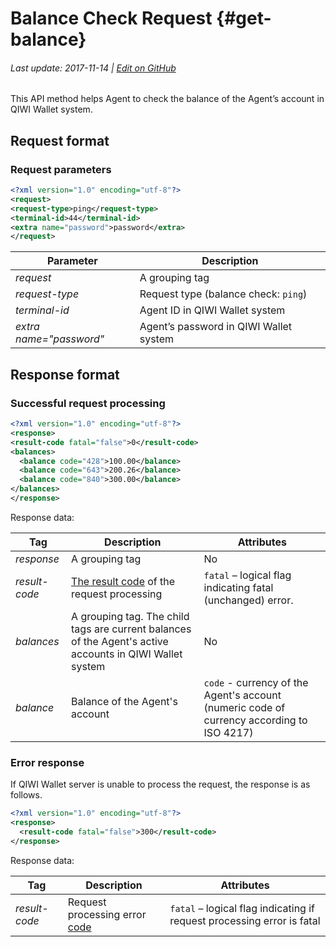 # Balance Check Request {#get-balance}

###### Last update: 2017-11-14 | [Edit on GitHub](https://github.com/QIWI-API/topup-wallet-doc/blob/master/_get-balance_ru.html.md)

This API method helps Agent to check the balance of the Agent’s account in QIWI Wallet system.

## Request format

### Request parameters

~~~xml
<?xml version="1.0" encoding="utf-8"?>
<request>
<request-type>ping</request-type>
<terminal-id>44</terminal-id>
<extra name="password">password</extra>
</request>
~~~

Parameter|Description
-|-
*request*| A grouping tag
*request-type* | Request type (balance check: `ping`)
*terminal-id* | Agent ID in QIWI Wallet system
*extra name="password"* | Agent’s password in QIWI Wallet system

## Response format

### Successful request processing

~~~xml
<?xml version="1.0" encoding="utf-8"?>
<response>
<result-code fatal="false">0</result-code>
<balances>
  <balance code="428">100.00</balance>
  <balance code="643">200.26</balance>
  <balance code="840">300.00</balance>
</balances>
</response>
~~~

Response data:

Tag|Description|Attributes
--------|------|---------
*response*| A grouping tag|No
*result-code* | [The result code](#tech_error) of the request processing | `fatal` – logical flag indicating fatal (unchanged) error.
*balances*|A grouping tag. The child tags are current balances of the Agent's active accounts in QIWI Wallet system |No
*balance* | Balance of the Agent's account| `code` - currency of the Agent's account (numeric code of currency according  to ISO 4217)

### Error response

If QIWI Wallet server is unable to process the request, the response is as follows.

~~~xml
<?xml version="1.0" encoding="utf-8"?>
<response>
  <result-code fatal="false">300</result-code>
</response>
~~~

Response data:

Tag|Description|Attributes
--------|------|---------
*result-code* | Request processing error [code](#tech_error)| `fatal` – logical flag indicating if request processing error is fatal
